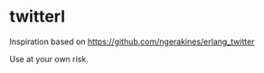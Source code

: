 twitterl
========

Inspiration based on https://github.com/ngerakines/erlang_twitter

Use at your own risk.

